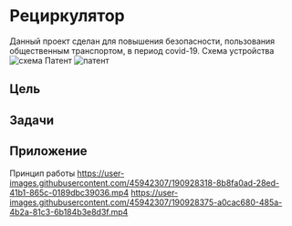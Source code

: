 # Рециркулятор
Данный проект сделан для повышения безопасности, пользования общественным транспортом, в период covid-19. 
Схема устройства
![схема](Картинки/сзема.jpg)
Патент
![патент](Картинки/патент.jpg)
## Цель

## Задачи

## Приложение
Принцип работы
https://user-images.githubusercontent.com/45942307/190928318-8b8fa0ad-28ed-41b1-865c-0189dbc39036.mp4
https://user-images.githubusercontent.com/45942307/190928375-a0cac680-485a-4b2a-81c3-6b184b3e8d3f.mp4


